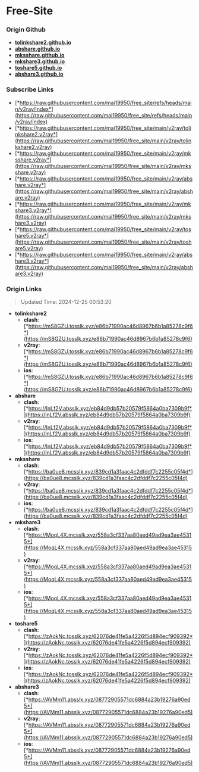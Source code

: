 # Free-Site

### Origin Github

- [**tolinkshare2.github.io**](https://github.com/tolinkshare2/tolinkshare2.github.io)
- [**abshare.github.io**](https://github.com/abshare/abshare.github.io)
- [**mksshare.github.io**](https://github.com/mksshare/mksshare.github.io)
- [**mkshare3.github.io**](https://github.com/mkshare3/mkshare3.github.io)
- [**toshare5.github.io**](https://github.com/toshare5/toshare5.github.io)
- [**abshare3.github.io**](https://github.com/abshare3/abshare3.github.io)

### Subscribe Links

- [*https://raw.githubusercontent.com/mai19950/free_site/refs/heads/main/v2ray/index*](https://raw.githubusercontent.com/mai19950/free_site/refs/heads/main/v2ray/index)
- [*https://raw.githubusercontent.com/mai19950/free_site/main/v2ray/tolinkshare2.v2ray*](https://raw.githubusercontent.com/mai19950/free_site/main/v2ray/tolinkshare2.v2ray)
- [*https://raw.githubusercontent.com/mai19950/free_site/main/v2ray/mksshare.v2ray*](https://raw.githubusercontent.com/mai19950/free_site/main/v2ray/mksshare.v2ray)
- [*https://raw.githubusercontent.com/mai19950/free_site/main/v2ray/abshare.v2ray*](https://raw.githubusercontent.com/mai19950/free_site/main/v2ray/abshare.v2ray)
- [*https://raw.githubusercontent.com/mai19950/free_site/main/v2ray/mkshare3.v2ray*](https://raw.githubusercontent.com/mai19950/free_site/main/v2ray/mkshare3.v2ray)
- [*https://raw.githubusercontent.com/mai19950/free_site/main/v2ray/toshare5.v2ray*](https://raw.githubusercontent.com/mai19950/free_site/main/v2ray/toshare5.v2ray)
- [*https://raw.githubusercontent.com/mai19950/free_site/main/v2ray/abshare3.v2ray*](https://raw.githubusercontent.com/mai19950/free_site/main/v2ray/abshare3.v2ray)

### Origin Links

> Updated Time: 2024-12-25 00:53:20

- **tolinkshare2**
  - **clash**: [*https://mS8GZU.tosslk.xyz/e86b71990ac46d8967b6b1a85278c9f6*](https://mS8GZU.tosslk.xyz/e86b71990ac46d8967b6b1a85278c9f6)
  - **v2ray**: [*https://mS8GZU.tosslk.xyz/e86b71990ac46d8967b6b1a85278c9f6*](https://mS8GZU.tosslk.xyz/e86b71990ac46d8967b6b1a85278c9f6)
  - **ios**: [*https://mS8GZU.tosslk.xyz/e86b71990ac46d8967b6b1a85278c9f6*](https://mS8GZU.tosslk.xyz/e86b71990ac46d8967b6b1a85278c9f6)
- **abshare**
  - **clash**: [*https://InLf2V.absslk.xyz/eb84d9db57b20579f5864a0ba7309b9f*](https://InLf2V.absslk.xyz/eb84d9db57b20579f5864a0ba7309b9f)
  - **v2ray**: [*https://InLf2V.absslk.xyz/eb84d9db57b20579f5864a0ba7309b9f*](https://InLf2V.absslk.xyz/eb84d9db57b20579f5864a0ba7309b9f)
  - **ios**: [*https://InLf2V.absslk.xyz/eb84d9db57b20579f5864a0ba7309b9f*](https://InLf2V.absslk.xyz/eb84d9db57b20579f5864a0ba7309b9f)
- **mksshare**
  - **clash**: [*https://ba0ue8.mcsslk.xyz/839cd1a3faac4c2dfddf7c2255c05f4d*](https://ba0ue8.mcsslk.xyz/839cd1a3faac4c2dfddf7c2255c05f4d)
  - **v2ray**: [*https://ba0ue8.mcsslk.xyz/839cd1a3faac4c2dfddf7c2255c05f4d*](https://ba0ue8.mcsslk.xyz/839cd1a3faac4c2dfddf7c2255c05f4d)
  - **ios**: [*https://ba0ue8.mcsslk.xyz/839cd1a3faac4c2dfddf7c2255c05f4d*](https://ba0ue8.mcsslk.xyz/839cd1a3faac4c2dfddf7c2255c05f4d)
- **mkshare3**
  - **clash**: [*https://MoqL4X.mcsslk.xyz/558a3cf337aa80aed49ad9ea3ae45315*](https://MoqL4X.mcsslk.xyz/558a3cf337aa80aed49ad9ea3ae45315)
  - **v2ray**: [*https://MoqL4X.mcsslk.xyz/558a3cf337aa80aed49ad9ea3ae45315*](https://MoqL4X.mcsslk.xyz/558a3cf337aa80aed49ad9ea3ae45315)
  - **ios**: [*https://MoqL4X.mcsslk.xyz/558a3cf337aa80aed49ad9ea3ae45315*](https://MoqL4X.mcsslk.xyz/558a3cf337aa80aed49ad9ea3ae45315)
- **toshare5**
  - **clash**: [*https://zAokNc.tosslk.xyz/62076de41fe5a4226f5d894ecf909392*](https://zAokNc.tosslk.xyz/62076de41fe5a4226f5d894ecf909392)
  - **v2ray**: [*https://zAokNc.tosslk.xyz/62076de41fe5a4226f5d894ecf909392*](https://zAokNc.tosslk.xyz/62076de41fe5a4226f5d894ecf909392)
  - **ios**: [*https://zAokNc.tosslk.xyz/62076de41fe5a4226f5d894ecf909392*](https://zAokNc.tosslk.xyz/62076de41fe5a4226f5d894ecf909392)
- **abshare3**
  - **clash**: [*https://AVMm11.absslk.xyz/08772905571dc6884a23b19276a90ed5*](https://AVMm11.absslk.xyz/08772905571dc6884a23b19276a90ed5)
  - **v2ray**: [*https://AVMm11.absslk.xyz/08772905571dc6884a23b19276a90ed5*](https://AVMm11.absslk.xyz/08772905571dc6884a23b19276a90ed5)
  - **ios**: [*https://AVMm11.absslk.xyz/08772905571dc6884a23b19276a90ed5*](https://AVMm11.absslk.xyz/08772905571dc6884a23b19276a90ed5)
